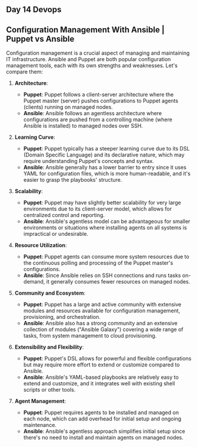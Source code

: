 ## Day 14 Devops

## Configuration Management With Ansible |  Puppet vs Ansible

Configuration management is a crucial aspect of managing and maintaining IT infrastructure. Ansible and Puppet are both popular configuration management tools, each with its own strengths and weaknesses. Let's compare them:

1. **Architecture**:
   - **Puppet**: Puppet follows a client-server architecture where the Puppet master (server) pushes configurations to Puppet agents (clients) running on managed nodes.
   - **Ansible**: Ansible follows an agentless architecture where configurations are pushed from a controlling machine (where Ansible is installed) to managed nodes over SSH.

2. **Learning Curve**:
   - **Puppet**: Puppet typically has a steeper learning curve due to its DSL (Domain Specific Language) and its declarative nature, which may require understanding Puppet's concepts and syntax.
   - **Ansible**: Ansible generally has a lower barrier to entry since it uses YAML for configuration files, which is more human-readable, and it's easier to grasp the playbooks' structure.

3. **Scalability**:
   - **Puppet**: Puppet may have slightly better scalability for very large environments due to its client-server model, which allows for centralized control and reporting.
   - **Ansible**: Ansible's agentless model can be advantageous for smaller environments or situations where installing agents on all systems is impractical or undesirable.

4. **Resource Utilization**:
   - **Puppet**: Puppet agents can consume more system resources due to the continuous polling and processing of the Puppet master's configurations.
   - **Ansible**: Since Ansible relies on SSH connections and runs tasks on-demand, it generally consumes fewer resources on managed nodes.

5. **Community and Ecosystem**:
   - **Puppet**: Puppet has a large and active community with extensive modules and resources available for configuration management, provisioning, and orchestration.
   - **Ansible**: Ansible also has a strong community and an extensive collection of modules ("Ansible Galaxy") covering a wide range of tasks, from system management to cloud provisioning.

6. **Extensibility and Flexibility**:
   - **Puppet**: Puppet's DSL allows for powerful and flexible configurations but may require more effort to extend or customize compared to Ansible.
   - **Ansible**: Ansible's YAML-based playbooks are relatively easy to extend and customize, and it integrates well with existing shell scripts or other tools.

7. **Agent Management**:
   - **Puppet**: Puppet requires agents to be installed and managed on each node, which can add overhead for initial setup and ongoing maintenance.
   - **Ansible**: Ansible's agentless approach simplifies initial setup since there's no need to install and maintain agents on managed nodes.
